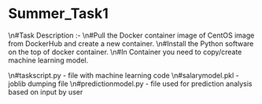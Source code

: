 # Summer_Task1

\n#Task Description :-
\n#Pull the Docker container image of CentOS image from DockerHub and create a new container.
\n#Install the Python software on the top of docker container.
\n#In Container you need to copy/create machine learning model.

\n#taskscript.py - file with machine learning code
\n#salarymodel.pkl - joblib dumping file
\n#predictionmodel.py - file used for prediction analysis based on input by user
